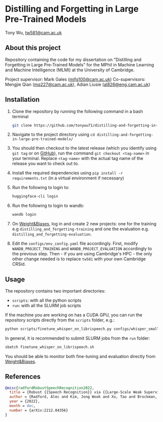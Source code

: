 # Distilling and Forgetting in Large Pre-Trained Models 

Tony Wu, tw581@cam.ac.uk



## About this project

Repository containing the code for my dissertation on "Distilling and Forgetting in Large Pre-Trained Models" for the MPhil in Machine Learning and Machine Intelligence (MLMI) at the University of Cambridge.

Project supervisor: Mark Gales (mjfg100@cam.ac.uk)
Co-supervisors: Mengjie Qian (mq227@cam.ac.uk), Adian Liusie (al826@eng.cam.ac.uk)



## Installation

1. Clone the repository by running the following command in a bash terminal

   ```bash
   git clone https://github.com/tonywu71/distilling-and-forgetting-in-large-pre-trained-models
   ```

2. Navigate to the project directory using `cd distilling-and-forgetting-in-large-pre-trained-models/`

3. You should then checkout to the latest release (which you identify using `git tag` or on [GitHub](https://github.com/tonywu71/distilling-and-forgetting-in-large-pre-trained-models/releases)), run the command `git checkout <tag-name>` in your terminal. Replace `<tag-name>` with the actual tag name of the release you want to check out to.

4. Install the required dependencies using `pip install -r requirements.txt` (in a virtual environment if necessary)

5. Run the following to login to:

   ```bash
   huggingface-cli login
   ```

6. Run the following to login to wandb:

   ```bash
   wandb login
   ```

7. On [Weight&Biases](http://wandb.ai), log in and create 2 new projects: one for the training e.g `distilling_and_forgetting-training` and one the evaluation e.g. `distilling_and_forgetting-evaluation`.

8. Edit the `configs/env_config.yaml` file accordingly. First, modify `WANDB_PROJECT_TRAINING` and `WANDB_PROJECT_EVALUATION` accordingly to the previous step. Then - if you are using Cambridge's HPC - the only other change needed is to replace `tw581` with your own Cambridge CRSid.



## Usage

The repository contains two important directories:

- `scripts`: with all the python scripts
- `run`: with all the SLURM job scripts

If the machine you are working on has a CUDA GPU, you can run the repository scripts directly from the `scripts` folder, e.g.:

```bash
python scripts/finetune_whisper_on_librispeech.py configs/whisper_small-librispeech_clean_100h.yaml
```

In general, it is recommended to submit SLURM jobs from the `run` folder:

```bash
sbatch finetune_whisper_on_librispeech.sh
```

You should be able to monitor both fine-tuning and evaluation directly from [Weight&Biases](http://wandb.ai).



## References

```bibtex
@misc{radfordRobustSpeechRecognition2022,
  title = {Robust {{Speech Recognition}} via {{Large-Scale Weak Supervision}}},
  author = {Radford, Alec and Kim, Jong Wook and Xu, Tao and Brockman, Greg and McLeavey, Christine and Sutskever, Ilya},
  year = {2022},
  month = dec,
  number = {arXiv:2212.04356}
}
```
